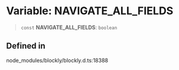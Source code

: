 # Variable: NAVIGATE_ALL_FIELDS

> `const` **NAVIGATE_ALL_FIELDS**: `boolean`

## Defined in

node_modules/blockly/blockly.d.ts:18388
